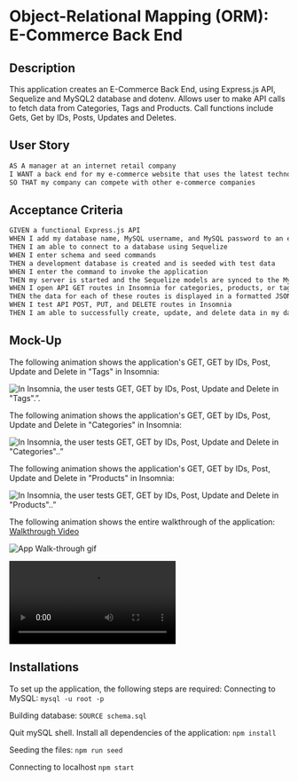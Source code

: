 # Object-Relational Mapping (ORM): E-Commerce Back End

## Description

This application creates an E-Commerce Back End, using Express.js API, Sequelize and MySQL2 database and dotenv.
Allows user to make API calls to fetch data from Categories, Tags and Products.
Call functions include Gets, Get by IDs, Posts, Updates and Deletes.

## User Story

```md
AS A manager at an internet retail company
I WANT a back end for my e-commerce website that uses the latest technologies
SO THAT my company can compete with other e-commerce companies
```

## Acceptance Criteria

```md
GIVEN a functional Express.js API
WHEN I add my database name, MySQL username, and MySQL password to an environment variable file
THEN I am able to connect to a database using Sequelize
WHEN I enter schema and seed commands
THEN a development database is created and is seeded with test data
WHEN I enter the command to invoke the application
THEN my server is started and the Sequelize models are synced to the MySQL database
WHEN I open API GET routes in Insomnia for categories, products, or tags
THEN the data for each of these routes is displayed in a formatted JSON
WHEN I test API POST, PUT, and DELETE routes in Insomnia
THEN I am able to successfully create, update, and delete data in my database
```

## Mock-Up

The following animation shows the application's GET, GET by IDs, Post, Update and Delete in "Tags" in Insomnia:

![In Insomnia, the user tests GET, GET by IDs, Post, Update and Delete in "Tags".”.](./Assets/tags-calls.gif)

The following animation shows the application's GET, GET by IDs, Post, Update and Delete in "Categories" in Insomnia:

![In Insomnia, the user tests GET, GET by IDs, Post, Update and Delete in "Categories"..”](./Assets/category-calls.gif)

The following animation shows the application's GET, GET by IDs, Post, Update and Delete in "Products" in Insomnia:

![In Insomnia, the user tests GET, GET by IDs, Post, Update and Delete in "Products"..”](./Assets/product-calls.gif)

The following animation shows the entire walkthrough of the application:
[Walkthrough Video](https://watch.screencastify.com/v/YKXsHTgMFWbrJP1BujA6)

![App Walk-through gif](./Assets/insomnia-walkthrough.gif)

![](./Assets/insomnia-walkthrough.webm)

## Installations

To set up the application, the following steps are required:
Connecting to MySQL:
`mysql -u root -p`

Building database:
`SOURCE schema.sql`

Quit mySQL shell.
Install all dependencies of the application:
`npm install`

Seeding the files:
`npm run seed`

Connecting to localhost
`npm start`
